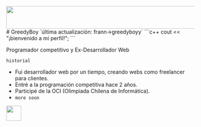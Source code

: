 <img src="https://media.giphy.com/media/quEsMOrr3hmQ8/giphy.gif" width="1000px" height="60px">
# GreedyBoy
`última actualización: frann->greedyboyy`
```c++
cout << "¡bienvenido a mi perfil!";
```

Programador competitivo y Ex-Desarrollador Web

`historial`
- Fui desarrollador web por un tiempo, creando webs como freelancer para clientes.
- Entré a la programación competitiva hace 2 años.
- Participé de la OCI (Olimpiada Chilena de Informática).
- `more soon`



<img src="https://media.giphy.com/media/vFKqnCdLPNOKc/giphy.gif" width="40" height="40" />
